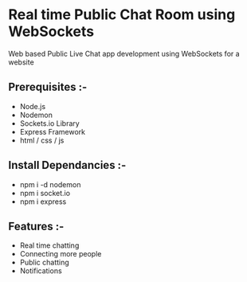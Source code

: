 # Real time Public Chat Room using WebSockets

Web based Public Live Chat app development using WebSockets for a website

## Prerequisites :-
- Node.js
- Nodemon
- Sockets.io Library
- Express Framework
- html / css / js

## Install Dependancies :-
- npm i -d nodemon
- npm i socket.io
- npm i express

## Features :-
- Real time chatting
- Connecting more people
- Public chatting
- Notifications
